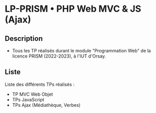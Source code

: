 # LP-PRISM • PHP Web MVC & JS (Ajax)

## Description
- Tous les TP réalisés durant le module "Programmation Web" de la licence PRISM (2022-2023), à l'IUT d'Orsay.

## Liste
Liste des différents TPs réalisés :
- TP MVC Web Objet
- TPs JavaScript
- TPs Ajax (Médiathèque, Verbes)
